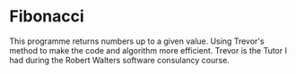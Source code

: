 # Fibonacci

This programme returns numbers up to a given value. Using Trevor's method to make the code and algorithm more efficient. Trevor is the Tutor I had during the Robert Walters software consulancy course.
